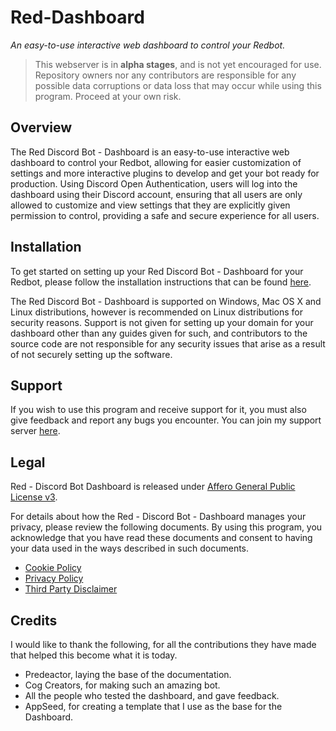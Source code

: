 # Red-Dashboard
*An easy-to-use interactive web dashboard to control your Redbot.*

> This webserver is in **alpha stages**, and is not yet encouraged for use.  Repository owners nor any contributors are responsible for any possible data corruptions or data loss that may occur while using this program.  Proceed at your own risk.

## Overview
The Red Discord Bot - Dashboard is an easy-to-use interactive web dashboard to control your Redbot, allowing for easier customization of settings and more interactive plugins to develop and get your bot ready for production.  Using Discord Open Authentication, users will log into the dashboard using their Discord account, ensuring that all users are only allowed to customize and view settings that they are explicitly given permission to control, providing a safe and secure experience for all users.

## Installation
To get started on setting up your Red Discord Bot - Dashboard for your Redbot, please follow the installation instructions that can be found [here](https://red-dashboard.readthedocs.io/en/latest/).  

The Red Discord Bot - Dashboard is supported on Windows, Mac OS X and Linux distributions, however is recommended on Linux distributions for security reasons.  Support is not given for setting up your domain for your dashboard other than any guides given for such, and contributors to the source code are not responsible for any security issues that arise as a result of not securely setting up the software.

## Support
If you wish to use this program and receive support for it, you must also give feedback and report any bugs you encounter.  You can join my support server [here](https://discord.gg/vQZTdB9).

## Legal
Red - Discord Bot Dashboard is released under [Affero General Public License v3](https://github.com/Cog-Creators/Red-Dashboard/blob/master/LICENSE).

For details about how the Red - Discord Bot - Dashboard manages your privacy, please review the following documents.  By using this program, you acknowledge that you have read these documents and consent to having your data used in the ways described in such documents.
- [Cookie Policy](https://github.com/Cog-Creators/Red-Dashboard/blob/master/documents/Cookie%20Policy.md)
- [Privacy Policy](https://github.com/Cog-Creators/Red-Dashboard/blob/master/documents/Privacy%20Policy.md)
- [Third Party Disclaimer](https://github.com/Cog-Creators/Red-Dashboard/blob/master/documents/Third%20Party%20Disclaimer.md)

## Credits
I would like to thank the following, for all the contributions they have made that helped this become what it is today.
* Predeactor, laying the base of the documentation.
* Cog Creators, for making such an amazing bot.
* All the people who tested the dashboard, and gave feedback.
* AppSeed, for creating a template that I use as the base for the Dashboard.
